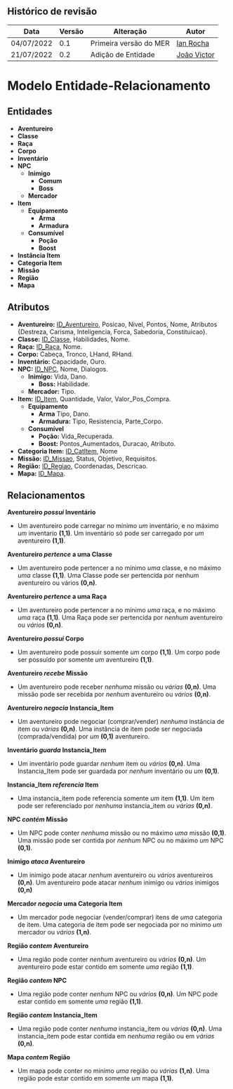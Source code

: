 ﻿## Histórico de revisão

  |Data|Versão|Alteração|Autor| 
  |----|------|---------|-----|
  |04/07/2022|0.1|Primeira versão do MER |[Ian Rocha](https://github.com/IanPSRocha)|
  |21/07/2022|0.2|Adição de Entidade |[João Victor](https://github.com/jvBatista)|

# Modelo Entidade-Relacionamento
## Entidades

 - **Aventureiro**
 - **Classe**
 - **Raça**
 - **Corpo**
 - **Inventário**
 - **NPC**
	- **Inimigo**
		- **Comum**
		- **Boss**
	- **Mercador**
 - **Item**
	- **Equipamento**
		- **Arma**
		- **Armadura**
	- **Consumível**
		- **Poção**
		- **Boost**
 - **Instância Item**
 - **Categoria Item**
 - **Missão**
 - **Região**
 - **Mapa**
 
## Atributos

 - **Aventureiro:** <ins>ID_Aventureiro</ins>, Posicao, Nivel, Pontos, Nome, Atributos {Destreza, Carisma, Inteligencia, Forca, Sabedoria, Constituicao}.
 - **Classe:** <ins>ID_Classe</ins>, Habilidades, Nome.
 - **Raça:** <ins>ID_Raça</ins>, Nome.
 - **Corpo:** Cabeça, Tronco, LHand, RHand.
 - **Inventário:** Capacidade, Ouro.
 - **NPC:** <ins>ID_NPC</ins>, Nome, Dialogos.
	- **Inimigo:** Vida, Dano.
		- **Boss:** Habilidade.
	- **Mercador:** Tipo.
 - **Item:** <ins>ID_Item</ins>, Quantidade, Valor, Valor_Pos_Compra.
	- **Equipamento**
		- **Arma** Tipo, Dano.
		- **Armadura:** Tipo, Resistencia, Parte_Corpo.
	- **Consumível**
		- **Poção:** Vida_Recuperada.
		- **Boost:** Pontos_Aumentados, Duracao, Atributo.
 - **Categoria Item:** <ins>ID_CatItem</ins>, Nome
 - **Missão:** <ins>ID_Missao</ins>, Status, Objetivo, Requisitos.
 - **Região:** <ins>ID_Regiao</ins>, Coordenadas, Descricao.
 - **Mapa:** <ins>ID_Mapa</ins>.

 ## Relacionamentos
 
**Aventureiro *possui* Inventário**

 - Um aventureiro pode carregar no mínimo *um* inventário, e no máximo *um* inventario **(1,1)**. Um inventário só pode ser carregado por *um* aventureiro **(1,1)**.

**Aventureiro *pertence* a uma Classe**
 - Um aventureiro pode pertencer a no mínimo *uma* classe, e no máximo *uma* classe **(1,1)**. Uma Classe pode ser pertencida por nenhum aventureiro ou vários **(0,n)**.

**Aventureiro *pertence* a uma Raça**
 - Um aventureiro pode pertencer a no mínimo *uma* raça, e no máximo *uma* raça **(1,1)**. Uma Raça pode ser pertencida por *nenhum* aventureiro ou *vários* **(0,n)**.

**Aventureiro *possui* Corpo**
 - Um aventureiro pode possuir somente *um* corpo **(1,1)**. Um corpo pode ser possuído por somente *um* aventureiro **(1,1)**.

**Aventureiro *recebe* Missão**
- Um aventureiro pode receber *nenhuma* missão ou *várias* **(0,n)**. Uma missão pode ser recebida por *nenhum* aventureiro ou *vários* **(0,n)**.

**Aventureiro *negocia* Instancia_Item**
- Um aventureiro pode negociar (comprar/vender) *nenhuma* instância de item ou *várias* **(0,n)**. Uma instância de item pode ser negociada (comprada/vendida) por *um* **(0,1)** aventureiro.

**Inventário *guarda* Instancia_Item**
 - Um inventário pode guardar *nenhum* item ou *vários* **(0,n)**. Uma Instancia_Item pode ser guardada por *nenhum* inventário ou *um* **(0,1)**.

**Instancia_Item *referencia* Item**
 - Uma instancia_item pode referencia somente *um* item **(1,1)**. Um item pode ser referenciado por *nenhuma* instancia_item ou *várias* **(0,n)**.

**NPC *contém* Missão**
- Um NPC pode conter *nenhuma* missão ou no máximo *uma* missão **(0,1)**.  Uma missão pode ser contida por *nenhum* NPC ou no máximo *um* NPC **(0,1)**.

**Inimigo *ataca* Aventureiro**
- Um inimigo pode atacar *nenhum* aventureiro ou *vários* aventureiros **(0,n)**. Um aventureiro pode atacar *nenhum* inimigo ou *vários* inimigos **(0,n)**

**Mercador *negocia* uma Categoria Item**
- Um mercador pode negociar (vender/comprar) itens de *uma* categoria de item. Uma categoria de item pode ser negociada por no mínimo *um* mercador ou *vários* **(1,n)**.

**Região *contem* Aventureiro**
- Uma região pode conter *nenhum* aventureiro ou *vários* **(0,n)**. Um aventureiro pode estar contido em somente *uma* região **(1,1)**.

**Região *contem* NPC**
- Uma região pode conter *nenhum* NPC ou *vários* **(0,n)**. Um NPC pode estar contido em somente *uma* região **(1,1)**.

**Região *contem* Instancia_Item**
- Uma região pode conter *nenhuma* instancia_item ou *várias* **(0,n)**. Uma instancia_item pode estar contida em *nenhuma* região ou em *várias* **(0,n)**.

**Mapa *contem* Região**
- Um mapa pode conter no mínimo *uma* região ou *várias* **(1,n)**. Uma região pode estar contido em somente *um* mapa **(1,1)**.
